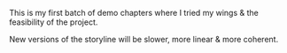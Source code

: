 This is my first batch of demo chapters where I tried my wings & the feasibility of the project.

New versions of the storyline will be slower, more linear & more coherent.
